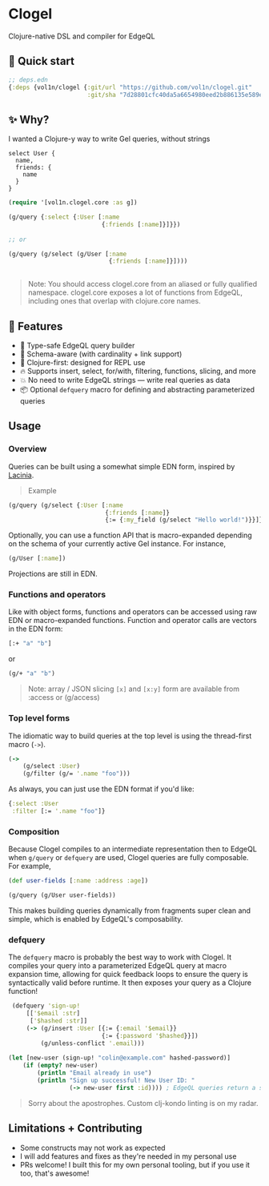 # Clogel

Clojure-native DSL and compiler for EdgeQL

## 🚀 Quick start

``` clojure
;; deps.edn
{:deps {vol1n/clogel {:git/url "https://github.com/vol1n/clogel.git"
                      :git/sha "7d28801cfc40da5a6654980eed2b886135e589e6"}}}
```

## ✨ Why?

I wanted a Clojure-y way to write Gel queries, without strings

``` edgeql
select User {
  name, 
  friends: {
    name
  }
}
```

``` clojure
(require '[vol1n.clogel.core :as g])

(g/query {:select {:User [:name
                          {:friends [:name]}]}})
                 
;; or

(g/query (g/select (g/User [:name 
                            {:friends [:name]}])))
                   
```

> Note: You should access clogel.core from an aliased or fully qualified namespace. clogel.core exposes a lot of functions from EdgeQL, including ones that overlap with clojure.core names.

## 💪 Features

- 🦺 Type-safe EdgeQL query builder
- 🧠 Schema-aware (with cardinality + link support)
- 🦄 Clojure-first: designed for REPL use
- 🔥 Supports insert, select, for/with, filtering, functions, slicing, and more
- 💥 No need to write EdgeQL strings — write real queries as data
- 📦 Optional `defquery` macro for defining and abstracting parameterized queries

## Usage

### Overview

Queries can be built using a somewhat simple EDN form, inspired by [Lacinia](https://github.com/walmartlabs/lacinia). 
> Example

``` clojure
(g/query (g/select {:User [:name                                          ;; simple field
                           {:friends [:name]}                             ;; expand ref field
                           {:= {:my_field (g/select "Hello world!")}}]})) ;; assignment field 
```

Optionally, you can use a function API that is macro-expanded depending on the schema of your currently active Gel instance. For instance,

``` clojure
(g/User [:name])
```

Projections are still in EDN.

### Functions and operators

Like with object forms, functions and operators can be accessed using raw EDN or macro-expanded functions. Function and operator calls are vectors in the EDN form:

``` clojure
[:+ "a" "b"]
```
or

``` clojure
(g/+ "a" "b")
```

> Note: array / JSON slicing `[x]` and `[x:y]` form are available from :access or (g/access)

### Top level forms

The idiomatic way to build queries at the top level is using the thread-first macro (`->`).

``` clojure
(->
    (g/select :User)
    (g/filter (g/= '.name "foo")))
```

As always, you can just use the EDN format if you'd like:

``` clojure
{:select :User
 :filter [:= '.name "foo"]}
```

### Composition

Because Clogel compiles to an intermediate representation then to EdgeQL when `g/query` or `defquery` are used, Clogel queries are fully composable. For example,

``` clojure
(def user-fields [:name :address :age])

(g/query (g/User user-fields))
```

This makes building queries dynamically from fragments super clean and simple, which is enabled by EdgeQL's composability.

### defquery

The `defquery` macro is probably the best way to work with Clogel. It compiles your query into a parameterized EdgeQL query at macro expansion time, allowing for quick feedback loops to ensure the query is syntactically valid before runtime. It then exposes your query as a Clojure function!

``` clojure
 (defquery 'sign-up!
     [['$email :str]
      ['$hashed :str]]
     (-> (g/insert :User [{:= {:email '$email}}
                          {:= {:password '$hashed}}])
         (g/unless-conflict '.email)))
                          
(let [new-user (sign-up! "colin@example.com" hashed-password)]
    (if (empty? new-user)
        (println "Email already in use")
        (println "Sign up successful! New User ID: "
                 (-> new-user first :id)))) ; EdgeQL queries return a set, we treat as a Clojure seq
```

> Sorry about the apostrophes. Custom clj-kondo linting is on my radar. 

## Limitations + Contributing

- Some constructs may not work as expected
- I will add features and fixes as they're needed in my personal use
- PRs welcome! I built this for my own personal tooling, but if you use it too, that's awesome! 

